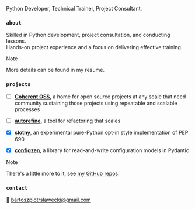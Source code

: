 Python Developer, Technical Trainer, Project Consultant.

### `about`
Skilled in Python development, project consultation, and conducting lessons.<br>
Hands-on project experience and a focus on delivering effective training.

> [!Note]
> More details can be found in my resume.

### `projects`
- [ ] [**Coherent OSS**](https://github.com/bswck/autorefine), a home for open source projects at any scale that need community sustaining those projects using repeatable and scalable processes
- [ ] [**autorefine**](https://github.com/bswck/autorefine), a tool for refactoring that scales

- [x] [**slothy**](https://github.com/bswck/slothy), an experimental pure-Python opt-in style implementation of PEP 690
- [x] [**configzen**](https://github.com/bswck/autorefine), a library for read-and-write configuration models in Pydantic

> [!Note]
> There's a little more to it, see [my GitHub repos](https://github.com/bswck?tab=repositories).

### `contact`
📧 bartoszpiotrslawecki@gmail.com
